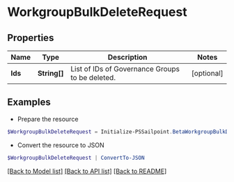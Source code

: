 # WorkgroupBulkDeleteRequest
## Properties

Name | Type | Description | Notes
------------ | ------------- | ------------- | -------------
**Ids** | **String[]** | List of IDs of Governance Groups to be deleted. | [optional] 

## Examples

- Prepare the resource
```powershell
$WorkgroupBulkDeleteRequest = Initialize-PSSailpoint.BetaWorkgroupBulkDeleteRequest  -Ids [567a697e-885b-495a-afc5-d55e1c23a302, c7b0f7b2-1e78-4063-b294-a555333dacd2]
```

- Convert the resource to JSON
```powershell
$WorkgroupBulkDeleteRequest | ConvertTo-JSON
```

[[Back to Model list]](../README.md#documentation-for-models) [[Back to API list]](../README.md#documentation-for-api-endpoints) [[Back to README]](../README.md)

